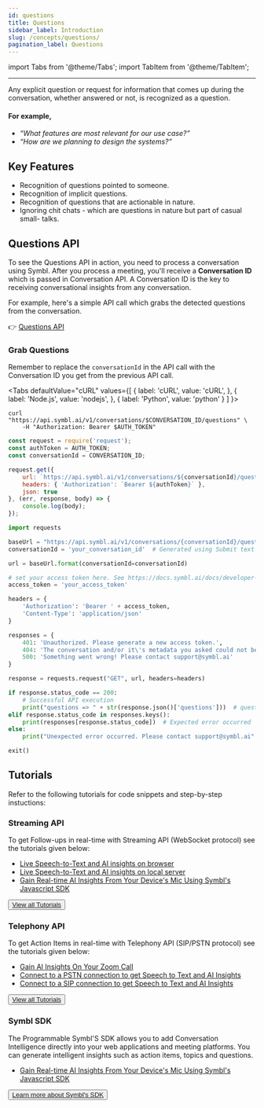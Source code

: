 ```yaml
---
id: questions
title: Questions
sidebar_label: Introduction
slug: /concepts/questions/
pagination_label: Questions
---
```


import Tabs from '@theme/Tabs';
import TabItem from '@theme/TabItem';

---

Any explicit question or request for information that comes up during the conversation, whether answered or not, is recognized as a question.

#### For example,

- *“What features are most relevant for our use case?”*
- *“How are we planning to design the systems?”*

## Key Features 

- Recognition of questions pointed to someone.
- Recognition of implicit questions.
- Recognition of questions that are actionable in nature.
- Ignoring chit chats - which are questions in nature but part of casual small- talks.

## Questions API

To see the Questions API in action, you need to process a conversation using Symbl. After you process a meeting, you'll receive a **Conversation ID** which is passed in Conversation API. A Conversation ID is the key to receiving conversational insights from any conversation. 

For example, here's a simple API call which grabs the detected questions from the conversation.

👉 [Questions API](/docs/conversation-api/questions)

### Grab Questions 

Remember to replace the `conversationId` in the API call with the Conversation ID you get from the previous API call.


<Tabs
  defaultValue="cURL"
  values={[
    { label: 'cURL', value: 'cURL', },
    { label: 'Node.js', value: 'nodejs', },
    { label: 'Python', value: 'python' }
  ]
}>
<TabItem value="cURL">

```shell
curl "https://api.symbl.ai/v1/conversations/$CONVERSATION_ID/questions" \
    -H "Authorization: Bearer $AUTH_TOKEN"
```
</TabItem>

<TabItem value="nodejs">

```js
const request = require('request');
const authToken = AUTH_TOKEN;
const conversationId = CONVERSATION_ID;

request.get({
    url: `https://api.symbl.ai/v1/conversations/${conversationId}/questions`,
    headers: { 'Authorization': `Bearer ${authToken}` },
    json: true
}, (err, response, body) => {
    console.log(body);
});
```

</TabItem>
<TabItem value="python">

```py
import requests

baseUrl = "https://api.symbl.ai/v1/conversations/{conversationId}/questions"
conversationId = 'your_conversation_id'  # Generated using Submit text end point

url = baseUrl.format(conversationId=conversationId)

# set your access token here. See https://docs.symbl.ai/docs/developer-tools/authentication
access_token = 'your_access_token'

headers = {
    'Authorization': 'Bearer ' + access_token,
    'Content-Type': 'application/json'
}

responses = {
    401: 'Unauthorized. Please generate a new access token.',
    404: 'The conversation and/or it\'s metadata you asked could not be found, please check the input provided',
    500: 'Something went wrong! Please contact support@symbl.ai'
}

response = requests.request("GET", url, headers=headers)

if response.status_code == 200:
    # Successful API execution
    print("questions => " + str(response.json()['questions']))  # questions object containing question id, text, type, score, messageIds,entities
elif response.status_code in responses.keys():
    print(responses[response.status_code])  # Expected error occurred
else:
    print("Unexpected error occurred. Please contact support@symbl.ai" + ", Debug Message => " + str(response.text))

exit()
```

</TabItem>
</Tabs>

## Tutorials

Refer to the following tutorials for code snippets and step-by-step instuctions:

### Streaming API

To get Follow-ups in real-time with Streaming API (WebSocket protocol) see the tutorials given below: 

* [Live Speech-to-Text and AI insights on browser](/docs/streamingapi/tutorials/receive-ai-insights-from-your-web-browser)
* [Live Speech-to-Text and AI insights on local server](/docs/javascript-sdk/tutorials/receive-ai-insights-from-your-computer)
* [Gain Real-time AI Insights From Your Device's Mic Using Symbl's Javascript SDK](/docs/javascript-sdk/tutorials/receive-ai-insights-from-your-computer)

<button class="button button1"><a href="/docs/streamingapi/code-snippets/start-and-stop-connection">View all Tutorials</a></button><br/> 


### Telephony API

To get Action Items in real-time with Telephony API (SIP/PSTN protocol) see the tutorials given below: 

* [Gain AI Insights On Your Zoom Call](/docs/telephony/tutorials/connect-to-zoom)
* [Connect to a PSTN connection to get Speech to Text and AI Insights](/docs/telephony/code-snippets/connect-to-pstn)
* [Connect to a SIP connection to get Speech to Text and AI Insights](/docs/telephony/code-snippets/connect-to-sip) 

<button class="button button2"><a href="/docs/telephony/introduction">View all Tutorials</a></button>

### Symbl SDK
 
The Programmable Symbl'S SDK allows you to add Conversation Intelligence directly into your web applications and meeting platforms. You can generate intelligent insights such as action items, topics and questions.

* [Gain Real-time AI Insights From Your Device's Mic Using Symbl's Javascript SDK](/docs/javascript-sdk/tutorials/receive-ai-insights-from-your-computer)

<button class="button button2"><a href="/docs/javascript-sdk/tutorials/receive-ai-insights-from-your-computer">Learn more about Symbl's SDK</a></button>


